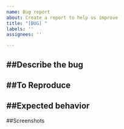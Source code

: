 ```yaml
---
name: Bug report
about: Create a report to help us improve
title: "[BUG] "
labels: ''
assignees: ''

---
```


##Describe the bug
-

##To Reproduce
-

##Expected behavior
-

##Screenshots
